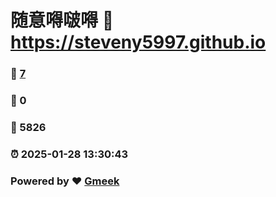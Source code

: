 # 随意嘚啵嘚 :link: https://steveny5997.github.io 
### :page_facing_up: [7](https://steveny5997.github.io/tag.html) 
### :speech_balloon: 0 
### :hibiscus: 5826 
### :alarm_clock: 2025-01-28 13:30:43 
### Powered by :heart: [Gmeek](https://github.com/Meekdai/Gmeek)
